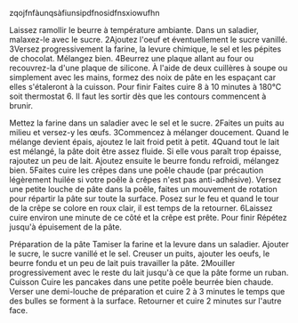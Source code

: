 zqojfnfàunqsàfiunsipdfnosidfnsxiowufhn

Laissez ramollir le beurre à température ambiante. Dans un saladier, malaxez-le avec le sucre.
2Ajoutez l'oeuf et éventuellement le sucre vanillé.
3Versez progressivement la farine, la levure chimique, le sel et les pépites de chocolat. Mélangez bien.
4Beurrez une plaque allant au four ou recouvrez-la d'une plaque de silicone. À l'aide de deux cuillères à soupe ou simplement avec les mains, formez des noix de pâte en les espaçant car elles s'étaleront à la cuisson.
Pour finir
Faites cuire 8 à 10 minutes à 180°C soit thermostat 6. Il faut les sortir dès que les contours commencent à brunir.


Mettez la farine dans un saladier avec le sel et le sucre.
2Faites un puits au milieu et versez-y les œufs.
3Commencez à mélanger doucement. Quand le mélange devient épais, ajoutez le lait froid petit à petit.
4Quand tout le lait est mélangé, la pâte doit être assez fluide. Si elle vous paraît trop épaisse, rajoutez un peu de lait. Ajoutez ensuite le beurre fondu refroidi, mélangez bien.
5Faites cuire les crêpes dans une poêle chaude (par précaution légèrement huilée si votre poêle à crêpes n'est pas anti-adhésive). Versez une petite louche de pâte dans la poêle, faites un mouvement de rotation pour répartir la pâte sur toute la surface. Posez sur le feu et quand le tour de la crêpe se colore en roux clair, il est temps de la retourner.
6Laissez cuire environ une minute de ce côté et la crêpe est prête.
Pour finir
Répétez jusqu'à épuisement de la pâte.

Préparation de la pâte
Tamiser la farine et la levure dans un saladier. Ajouter le sucre, le sucre vanillé et le sel. Creuser un puits, ajouter les oeufs, le beurre fondu et un peu de lait puis travailler la pâte.
2Mouiller progressivement avec le reste du lait jusqu'à ce que la pâte forme un ruban.
Cuisson
Cuire les pancakes dans une petite poêle beurrée bien chaude. Verser une demi-louche de préparation et cuire 2 à 3 minutes le temps que des bulles se forment à la surface. Retourner et cuire 2 minutes sur l'autre face.